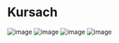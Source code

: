 # Kursach


![image](https://github.com/OlgaChubova205/Kursach/assets/112687883/40308c94-a715-4f7e-9295-6cc73c986225)
![image](https://github.com/OlgaChubova205/Kursach/assets/112687883/2494a01b-8764-44d9-a3f0-89f410a61ae5)
![image](https://github.com/OlgaChubova205/Kursach/assets/112687883/c38edf8e-1dc8-4286-9718-a1d0ffa3eee1)
![image](https://github.com/OlgaChubova205/Kursach/assets/112687883/1107d15d-02c7-43cd-a535-e86ccf005455)

